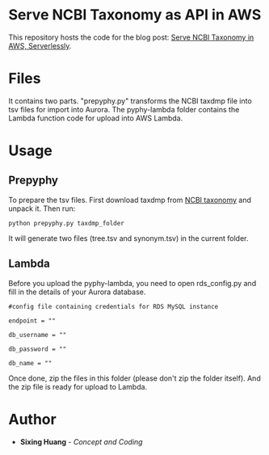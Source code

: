 # Serve NCBI Taxonomy as API in AWS

This repository hosts the code for the blog post: [Serve NCBI Taxonomy in AWS, Serverlessly](https://dgg32.medium.com/serve-ncbi-taxonomy-in-aws-serverlessly-d2725b5e2c41).


# Files

It contains two parts. "prepyphy.py" transforms the NCBI taxdmp file into tsv files for import into Aurora. The pyphy-lambda folder contains the Lambda function code for upload into AWS Lambda.



# Usage

##  Prepyphy
To prepare the tsv files. First download taxdmp from [NCBI taxonomy](https://ftp.ncbi.nih.gov/pub/taxonomy/) and unpack it. Then run:

    python prepyphy.py taxdmp_folder

It will generate two files (tree.tsv and synonym.tsv) in the current folder. 

## Lambda
Before you upload the pyphy-lambda, you need to open rds_config.py and fill in the details of your Aurora database. 

    #config file containing credentials for RDS MySQL instance
    
    endpoint = ""
    
    db_username = ""
    
    db_password = ""
    
    db_name = ""

Once done, zip the files in this folder (please don't zip the folder itself). And the zip file is ready for upload to Lambda.

# Author
* **Sixing Huang** - *Concept and Coding*
